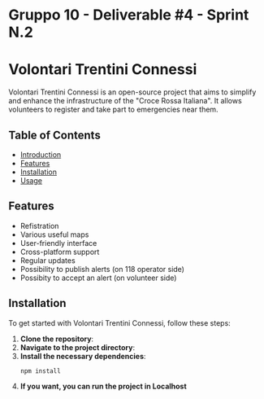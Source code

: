 # Gruppo 10 - Deliverable #4 - Sprint N.2

# Volontari Trentini Connessi

Volontari Trentini Connessi is an open-source project that aims to simplify and enhance the infrastructure of the "Croce Rossa Italiana".
It allows volunteers to register and take part to emergencies near them.

## Table of Contents

- [Introduction](#introduction)
- [Features](#features)
- [Installation](#installation)
- [Usage](#usage)

## Features

- Refistration
- Various useful maps
- User-friendly interface
- Cross-platform support
- Regular updates
- Possibility to publish alerts (on 118 operator side)
- Possibity to accept an alert (on volunteer side)

## Installation

To get started with Volontari Trentini Connessi, follow these steps:

1. **Clone the repository**:
2. **Navigate to the project directory**:
3. **Install the necessary dependencies**:
    ```bash
    npm install
    ```
4. **If you want, you can run the project in Localhost**

